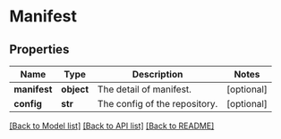 # Manifest

## Properties
Name | Type | Description | Notes
------------ | ------------- | ------------- | -------------
**manifest** | **object** | The detail of manifest. | [optional] 
**config** | **str** | The config of the repository. | [optional] 

[[Back to Model list]](../README.md#documentation-for-models) [[Back to API list]](../README.md#documentation-for-api-endpoints) [[Back to README]](../README.md)


